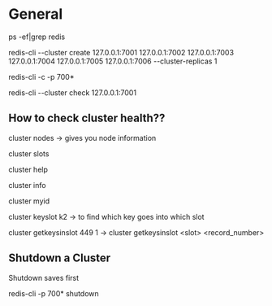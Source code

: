 
# General

ps -ef|grep redis

redis-cli --cluster create 127.0.0.1:7001 127.0.0.1:7002 127.0.0.1:7003 127.0.0.1:7004 127.0.0.1:7005 127.0.0.1:7006 --cluster-replicas 1

redis-cli -c -p 700*

redis-cli --cluster check 127.0.0.1:7001

## How to check cluster health??

cluster nodes -> gives you node information

cluster slots

cluster help

cluster info

cluster myid

cluster keyslot k2 -> to find which key goes into which slot

cluster getkeysinslot 449 1 -> cluster getkeysinslot \<slot\> \<record_number\>

## Shutdown a Cluster

Shutdown saves first

redis-cli -p 700* shutdown
